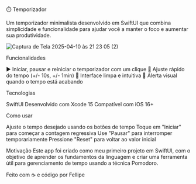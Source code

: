 ⏱️ Temporizador

Um temporizador minimalista desenvolvido em SwiftUI que combina simplicidade e funcionalidade para ajudar você a manter o foco e aumentar sua produtividade.

![Captura de Tela 2025-04-10 às 21 23 05 (2)](https://github.com/user-attachments/assets/845959b2-72e0-4d6d-aa6f-74b64c9d7d52)

 Funcionalidades

▶️ Iniciar, pausar e reiniciar o temporizador com um clique
🔄 Ajuste rápido do tempo (+/- 10s, +/- 1min)
🎯 Interface limpa e intuitiva
🔴 Alerta visual quando o tempo está acabando

 Tecnologias

SwiftUI
Desenvolvido com Xcode 15
Compatível com iOS 16+

 Como usar

Ajuste o tempo desejado usando os botões de tempo
Toque em "Iniciar" para começar a contagem regressiva
Use "Pausar" para interromper temporariamente
Pressione "Reset" para voltar ao valor inicial

 Motivação
Este app foi criado como meu primeiro projeto em SwiftUI, com o objetivo de aprender os fundamentos da linguagem e criar uma ferramenta útil para gerenciamento de tempo usando a técnica Pomodoro.

Feito com ☕ e código por Fellipe

